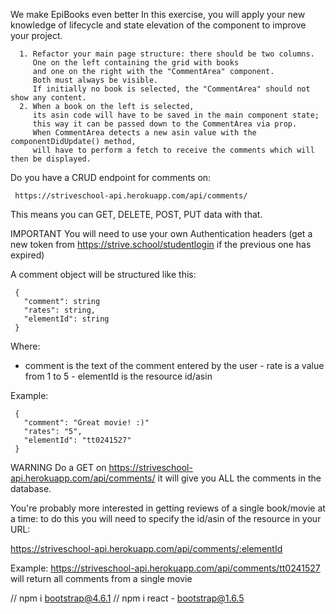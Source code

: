 We make EpiBooks even better
In this exercise, you will apply your new knowledge of lifecycle and state elevation
of the component to improve your project.

      1. Refactor your main page structure: there should be two columns.
         One on the left containing the grid with books
         and one on the right with the "CommentArea" component.
         Both must always be visible.
         If initially no book is selected, the "CommentArea" should not show any content.
      2. When a book on the left is selected,
         its asin code will have to be saved in the main component state;
         this way it can be passed down to the CommentArea via prop.
         When CommentArea detects a new asin value with the componentDidUpdate() method,
         will have to perform a fetch to receive the comments which will then be displayed.

Do you have a CRUD endpoint for comments on:

     https://striveschool-api.herokuapp.com/api/comments/

This means you can GET, DELETE, POST, PUT data with that.

     
IMPORTANT
You will need to use your own Authentication headers
(get a new token from https://strive.school/studentlogin if the previous one has expired)

A comment object will be structured like this:

     {
       "comment": string
       "rates": string,
       "elementId": string
     }

Where:
  - comment is the text of the comment entered by the user
         - rate is a value from 1 to 5
         - elementId is the resource id/asin

Example:

     {
       "comment": "Great movie! :)"
       "rates": "5",
       "elementId": "tt0241527"
     }

WARNING
Do a GET on
https://striveschool-api.herokuapp.com/api/comments/
it will give you ALL the comments in the database.

You're probably more interested in getting reviews of a single book/movie at a time:
to do this you will need to specify the id/asin of the resource in your URL:

https://striveschool-api.herokuapp.com/api/comments/:elementId

Example:
https://striveschool-api.herokuapp.com/api/comments/tt0241527
will return all comments from a single movie


// npm i bootstrap@4.6.1
// npm i react - bootstrap@1.6.5
